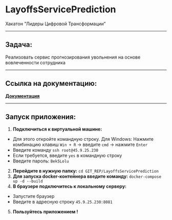 # LayoffsServicePrediction
Хакатон "Лидеры Цифровой Трансформации"

---

## Задача:
Реализовать сервис прогнозирования увольнения на основе вовлеченности сотрудника

---

## Ссылка на документацию:
[**Документация**](./Documentation/Документация.md)

---

## Запуск приложения:
1. **Подключиться к виртуальной машине:**

- Для этого откройте командную строку. Для Windows: Нажмите комбинацию клавиш ``Win + R`` -> введите ``cmd`` -> нажмите ``Enter``
- Введите команду ``ssh root@45.9.25.230``
- Если требуется, введите ``yes`` в командную строку
- Введите пароль: ``Bek5Lolu``
2. **Перейдите в нужную папку:** ``cd GIT_REP/LayoffsServicePrediction``
3. **Для запуска docker-контейнера введите команду:** ``docker-compose up -d --build``
4. **В браузере подключитесь к локальному серверу:**
- Запустите браузер
- Введите в адресную строку ``45.9.25.230:8081``
5. **Пользуйтесь приложением !**



